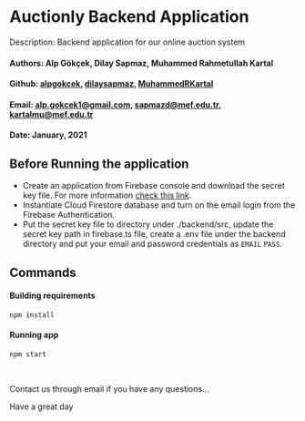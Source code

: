 # Auctionly Backend Application

Description:
Backend application for our online auction system

#### Authors: Alp Gökçek, Dilay Sapmaz, Muhammed Rahmetullah Kartal

#### Github: [alpgokcek](https://github.com/alpgokcek), [dilaysapmaz](https://github.com/dilaysapmaz), [MuhammedRKartal](https://github.com/MuhammedRKartal)

#### Email: [alp.gokcek1@gmail.com](mailto:alp.gokcek1@gmail.com), [sapmazd@mef.edu.tr](mailto:sapmazd@mef.edu.tr), [kartalmu@mef.edu.tr](mailto:kartalmu@mef.edu.tr)

#### Date: January, 2021

## Before Running the application

- Create an application from Firebase console and download the secret key file. For more information [check this link](https://stackoverflow.com/questions/37418372/firebase-where-is-my-account-secret-in-the-new-console).
- Instantiate Cloud Firestore database and turn on the email login from the Firebase Authentication.
- Put the secret key file to directory under ./backend/src, update the secret key path in firebase.ts file, create a .env file under the backend directory and put your email and password credentials as `EMAIL` `PASS`.

## Commands

#### Building requirements

`npm install`

#### Running app

`npm start`

<br/>

Contact us through email if you have any questions...

Have a great day
